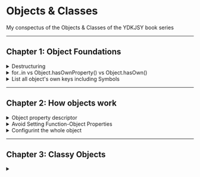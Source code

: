 # Objects & Classes
My conspectus of the Objects & Classes of the YDKJSY book series
____

## Chapter 1: Object Foundations

<details>
<summary>Destructuring</summary>
  
```
myObj = {
    favoriteNumber: 42,
    isDeveloper: true,
    firstName: "Kyle"
};

const { favoriteNumber = 12 } = myObj;
const {
    isDeveloper: isDev,
    firstName: firstName,
    lastName: lname = "--missing--"
} = myObj;

favoriteNumber;   // 42
isDev;            // true
firstName;        // "Kyle"
lname;            // "--missing--"
```
</details>

<details>
<summary>for..in vs Object.hasOwnProperty() vs Object.hasOwn()</summary>
  
There is an important difference between how the in operator and the hasOwnProperty(..) method behave. The in operator will check not only the target object specified, but if not found there, it will also consult the object's [[Prototype]] chain (covered in the next chapter). By contrast, hasOwnProperty(..) only consults the target object.
  
ES2022 (almost official at time of writing) has already settled on a new feature, Object.hasOwn(..). It does essentially the same thing as hasOwnProperty(..), but it's invoked as a static helper external to the object value instead of via the object's [[Prototype]], making it safer and more consistent in usage

</details>

<details>
<summary>List all object's own keys including Symbols</summary>
  
But what if we wanted to get all the keys in an object (enumerable or not)? Object.getOwnPropertyNames(..) seems to do what we want, in that it's like Object.keys(..) but also returns non-enumerable property names. However, this list will not include any Symbol property names, as those are treated as special locations on the object. Object.getOwnPropertySymbols(..) returns all of an object's Symbol properties. So if you concatenate both of those lists together, you'd have all the direct (owned) contents of an object.

</details>

____
## Chapter 2: How objects work

<details>
  <summary>Object property descriptor</summary>

  ```
  myObj = {
      favoriteNumber: 42,
      isDeveloper: true,
      firstName: "Kyle"
  };

  Object.getOwnPropertyDescriptor(myObj,"favoriteNumber");
  // {
  //     value: 42,
  //     enumerable: true,
  //     writable: true,
  //     configurable: true
  // }
  ```

The <b>enumerable</b> attribute controls whether the property will appear in various enumerations of object properties, such as `Object.keys(..)`, `Object.entries(..)`, `for..in` loops, and the copying that occurs with the ... object spread and `Object.assign(..)`. Most properties should be left enumerable, but you can mark certain special properties on an object as non-enumerable if they shouldn't be iterated/copied.

The <b>writable</b> attribute controls whether a value assignment (via =) is allowed. To make a property "read only", define it with `writable: false`. However, as long as the property is still configurable, `Object.defineProperty(..)` can still change the value by setting value differently.

The <b>configurable</b> attribute controls whether a property's descriptor can be re-defined/overwritten.

</details>

<details>
<summary>Avoid Setting Function-Object Properties</summary>

You should avoid assigning properties on function objects. If you're looking to store extra information associated with a function, use a separate `Map(..)` (or `WeakMap(..)`) with the function object as the key, and the extra information as the value.
extraInfo = new Map();

`extraInfo.set(help,"this is some important information");`

```
// later:
extraInfo.get(help);   // "this is some important information"
```

</details>


<details>
<summary>Configurint the whole object</summary>

In addition to defining behaviors for specific properties, certain behaviors are configurable across the whole object:
* extensible - `Object.preventExtensions(objToBeNotExtensible)` - no more properties can be defined/added
* sealed - `Object. seal(objToBeSealed)` - prevents new properties from being added to it and marks all existing properties as non-configurable
* frozen -  `Object.freeze(objectToBeFrozen)` - new properties cannot be added, existing properties cannot be removed, their enumerability, configurability, writability, or value cannot be changed, and the object's prototype cannot be re-assigned

</details>

____

## Chapter 3: Classy Objects




<details>
<summary></summary>
</details>

